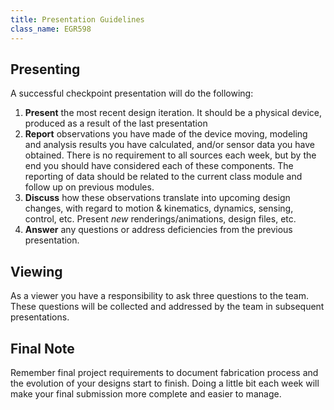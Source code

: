 ```yaml
---
title: Presentation Guidelines
class_name: EGR598
---
```

## Presenting

A successful checkpoint presentation will do the following:

1. **Present** the most recent design iteration.  It should be a physical device, produced as a result of the last presentation
1. **Report** observations you have made of the device moving, modeling and analysis results you have calculated, and/or sensor data you have obtained.  There is no requirement to all sources each week, but by the end you should have considered each of these components.  The reporting of data should be related to the current class module and follow up on previous modules.
1. **Discuss** how these observations translate into upcoming design changes, with regard to motion & kinematics, dynamics, sensing, control, etc.  Present *new* renderings/animations, design files, etc.
1. **Answer** any questions or address deficiencies from the previous presentation.

## Viewing

As a viewer you have a responsibility to ask three questions to the team.  These questions will be collected and addressed by the team in subsequent presentations.

## Final Note

Remember final project requirements to document fabrication process and the evolution of your designs start to finish.  Doing a little bit each week will make your final submission more complete and easier to manage.
